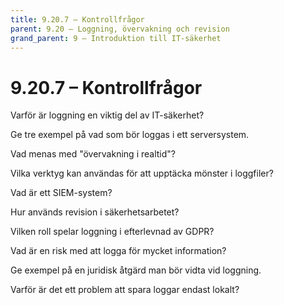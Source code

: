 ```yaml
---
title: 9.20.7 – Kontrollfrågor
parent: 9.20 – Loggning, övervakning och revision
grand_parent: 9 – Introduktion till IT-säkerhet
---
```

# 9.20.7 – Kontrollfrågor

Varför är loggning en viktig del av IT-säkerhet?

Ge tre exempel på vad som bör loggas i ett serversystem.

Vad menas med "övervakning i realtid"?

Vilka verktyg kan användas för att upptäcka mönster i loggfiler?

Vad är ett SIEM-system?

Hur används revision i säkerhetsarbetet?

Vilken roll spelar loggning i efterlevnad av GDPR?

Vad är en risk med att logga för mycket information?

Ge exempel på en juridisk åtgärd man bör vidta vid loggning.

Varför är det ett problem att spara loggar endast lokalt?

